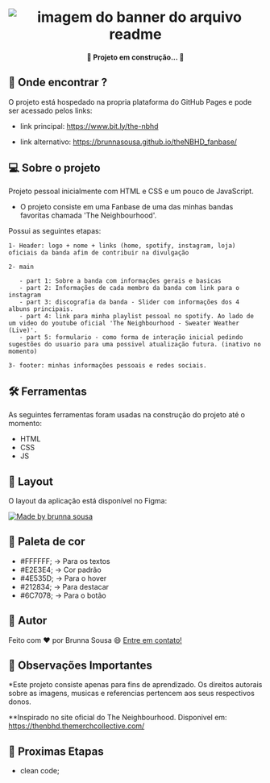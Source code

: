 <h1 align="center">
    <img alt="imagem do banner do arquivo readme" title="banner-readme" src="./assets/imgs/imagens_base_projeto_readme/capa_readme.png" />
</h1>

<h4 align="center"> 
	🚧 Projeto em construção... 🚧
</h4>

## 🤖 Onde encontrar ?

O projeto está hospedado na propria plataforma do GitHub Pages e pode ser acessado pelos links:

- link principal:  https://www.bit.ly/the-nbhd

- link alternativo: https://brunnasousa.github.io/theNBHD_fanbase/


## 💻 Sobre o projeto

Projeto pessoal inicialmente com HTML e CSS e um pouco de JavaScript.

- O projeto consiste em uma Fanbase de uma das minhas bandas favoritas chamada 'The Neighbourhood'.

Possui as seguintes etapas:

    1- Header: logo + nome + links (home, spotify, instagram, loja) oficiais da banda afim de contribuir na divulgação

    2- main

       - part 1: Sobre a banda com informações gerais e basicas
       - part 2: Informações de cada membro da banda com link para o instagram
       - part 3: discografia da banda - Slider com informações dos 4 albuns principais.
       - part 4: link para minha playlist pessoal no spotify. Ao lado de um video do youtube oficial 'The Neighbourhood - Sweater Weather (Live)'.
       - part 5: formulario - como forma de interação inicial pedindo sugestões do usuario para uma possivel atualização futura. (inativo no momento)
       
    3- footer: minhas informações pessoais e redes sociais.


## 🛠 Ferramentas

As seguintes ferramentas foram usadas na construção do projeto até o momento:

- HTML
- CSS
- JS


## 📖 Layout

O layout da aplicação está disponível no Figma:

<a href="https://www.figma.com/file/zr9AMKLiJduDrrk7ffgCQ3/The-Neighbourhood---fanbase?node-id=0%3A1">
  <img alt="Made by brunna sousa" src="https://img.shields.io/badge/Acessar%20Layout%20-Figma-%2304D361">
</a>


## 🎨 Paleta de cor

- #FFFFFF; -> Para os textos
- #E2E3E4; -> Cor padrão
- #4E535D; -> Para o hover
- #212834; -> Para destacar 
- #6C7078; -> Para o botão


## 📝 Autor
Feito com ❤️ por Brunna Sousa 😄 [Entre em contato!](https://www.linkedin.com/in/brunna-sousa/)

## 👀 Observações Importantes

*Este projeto consiste apenas para fins de aprendizado. Os direitos autorais sobre as imagens, musicas e referencias pertencem aos seus respectivos donos.

**Inspirado no site oficial do The Neighbourhood. Disponivel em: https://thenbhd.themerchcollective.com/

## 📢 Proximas Etapas
- clean code;

